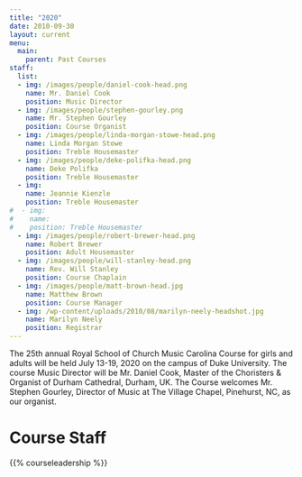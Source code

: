 ```yaml
---
title: "2020"
date: 2010-09-30
layout: current
menu:
  main:
    parent: Past Courses
staff:
  list:
  - img: /images/people/daniel-cook-head.png
    name: Mr. Daniel Cook
    position: Music Director
  - img: /images/people/stephen-gourley.png
    name: Mr. Stephen Gourley
    position: Course Organist
  - img: /images/people/linda-morgan-stowe-head.png
    name: Linda Morgan Stowe
    position: Treble Housemaster
  - img: /images/people/deke-polifka-head.png
    name: Deke Polifka
    position: Treble Housemaster
  - img: 
    name: Jeannie Kienzle
    position: Treble Housemaster
#  - img:
#    name:
#    position: Treble Housemaster
  - img: /images/people/robert-brewer-head.png
    name: Robert Brewer
    position: Adult Housemaster
  - img: /images/people/will-stanley-head.png
    name: Rev. Will Stanley
    position: Course Chaplain
  - img: /images/people/matt-brown-head.jpg
    name: Matthew Brown
    position: Course Manager
  - img: /wp-content/uploads/2010/08/marilyn-neely-headshot.jpg
    name: Marilyn Neely
    position: Registrar
---
```


The 25th annual Royal School of Church Music Carolina Course for girls and
adults will be held July 13-19, 2020 on the campus of Duke University.  The
course Music Director will be Mr. Daniel Cook, Master of the Choristers &
Organist of Durham Cathedral, Durham, UK.  The Course welcomes Mr. Stephen
Gourley, Director of Music at The Village Chapel, Pinehurst, NC, as our
organist.

# Course Staff

{{% courseleadership %}}

